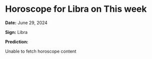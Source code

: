 # Horoscope for Libra on This week

**Date:** June 29, 2024

**Sign:** Libra

**Prediction:**

Unable to fetch horoscope content

